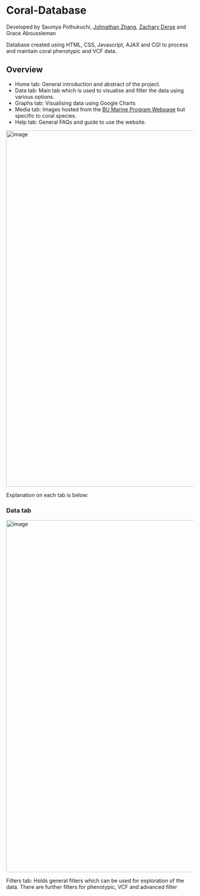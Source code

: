 # Coral-Database

Developed by Saumya Pothukuchi, [Johnathan Zhang](https://github.com/John2018330), [Zachary Derse](https://github.com/zachderse) and Grace Aboussleman

Database created using HTML, CSS, Javascript, AJAX and CGI to process and maintain coral phenotypic and VCF data.

## Overview

   *  Home tab: General introduction and abstract of the project.
   *  Data tab: Main tab which is used to visualise and filter the data using various options.
   *  Graphs tab: Visualising data using Google Charts
   *  Media tab: Images hosted from the [BU Marine Program Webpage](https://bumarine.smugmug.com/) but specific to coral species.
   *  Help tab: General FAQs and guide to use the website.

<img width="958" alt="image" src="https://github.com/saumyapo/Coral-Database/assets/144373823/b3fac7df-61d3-4a4e-81dd-56236d69d566">

 Explanation on each tab is below:

 ### Data tab
 
 <img width="947" alt="image" src="https://github.com/saumyapo/Coral-Database/assets/144373823/a1115d55-32bf-447c-99fd-52d5ce80bf5f">

 Filters tab: Holds general filters which can be used for exploration of the data. There are further filters for phenotypic, VCF and advanced filter






